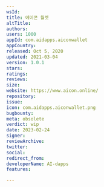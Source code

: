 ```yaml
---
wsId: 
title: 에이콘 월렛
altTitle: 
authors: 
users: 1000
appId: com.aidapps.aiconwallet
appCountry: 
released: Oct 5, 2020
updated: 2021-03-04
version: 1.0.1
stars: 
ratings: 
reviews: 
size: 
website: https://www.aicon.online/
repository: 
issue: 
icon: com.aidapps.aiconwallet.png
bugbounty: 
meta: obsolete
verdict: wip
date: 2023-02-24
signer: 
reviewArchive: 
twitter: 
social: 
redirect_from: 
developerName: AI-dapps
features: 

---
```


